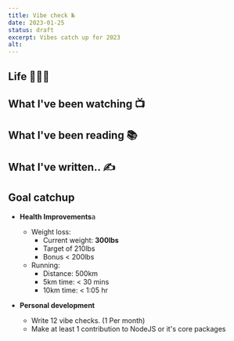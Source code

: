 ```yaml
---
title: Vibe check №
date: 2023-01-25
status: draft
excerpt: Vibes catch up for 2023
alt:
---
```


## Life 👨🏻‍🦰

## What I've been watching 📺

## What I've been reading 📚

## What I've written.. ✍️

## Goal catchup

- **Health Improvements**a
  - Weight loss:
    - Current weight: **300lbs**
    - Target of 210lbs
    - Bonus < 200lbs
  - Running:
    - Distance: 500km
    - 5km time: < 30 mins
    - 10km time: < 1:05 hr

- **Personal development**
  - Write 12 vibe checks. (1 Per month)
  - Make at least 1 contribution to NodeJS or it's core packages
